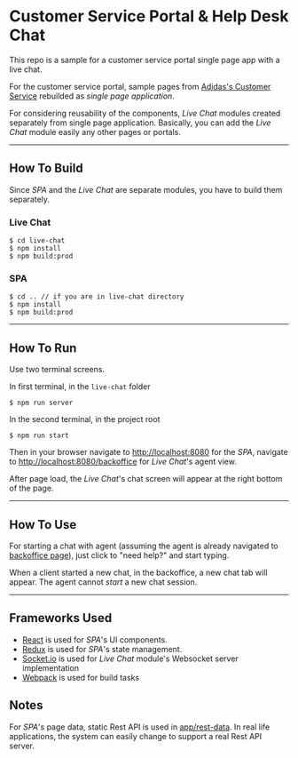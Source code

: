 Customer Service Portal & Help Desk Chat
===============

This repo is a sample for a customer service portal single page app with a live chat.

For the customer service portal, sample pages from [Adidas's Customer Service](http://www.adidas.com/us/customerservice) rebuilded as _single page application_.

For considering reusability of the components, _Live Chat_ modules created separately from single page application. Basically, you can add the _Live Chat_ module easily any other pages or portals.

---

## How To Build

Since _SPA_ and the _Live Chat_ are separate modules, you have to build them separately.

### Live Chat
```
$ cd live-chat
$ npm install
$ npm build:prod
```

### SPA
```
$ cd .. // if you are in live-chat directory
$ npm install
$ npm build:prod
```

---

## How To Run
Use two terminal screens.

In first terminal, in the `live-chat` folder
```
$ npm run server
```

In the second terminal, in the project root
```
$ npm run start
```

Then in your browser navigate to [http://localhost:8080]() for the _SPA_, navigate to [http://localhost:8080/backoffice]() for _Live Chat_'s agent view. 

After page load, the _Live Chat_'s chat screen will appear at the right bottom of the page. 

---

## How To Use
For starting a chat with agent (assuming the agent is already navigated to [backoffice page](http://localhost:8080/backoffice)), just click to "need help?" and start typing.

When a client started a new chat, in the backoffice, a new chat tab will appear. The agent cannot *start* a new chat session.

---

## Frameworks Used
- [React](https://facebook.github.io/react/) is used for _SPA_'s UI components. 
- [Redux](http://redux.js.org/) is used for _SPA_'s state management.
- [Socket.io](http://socket.io/) is used for _Live Chat_ module's Websocket server implementation
- [Webpack](https://webpack.js.org) is used for build tasks

## Notes
For _SPA_'s page data, static Rest API is used in [app/rest-data](). In real life applications, the system can easily change to support a real Rest API server. 